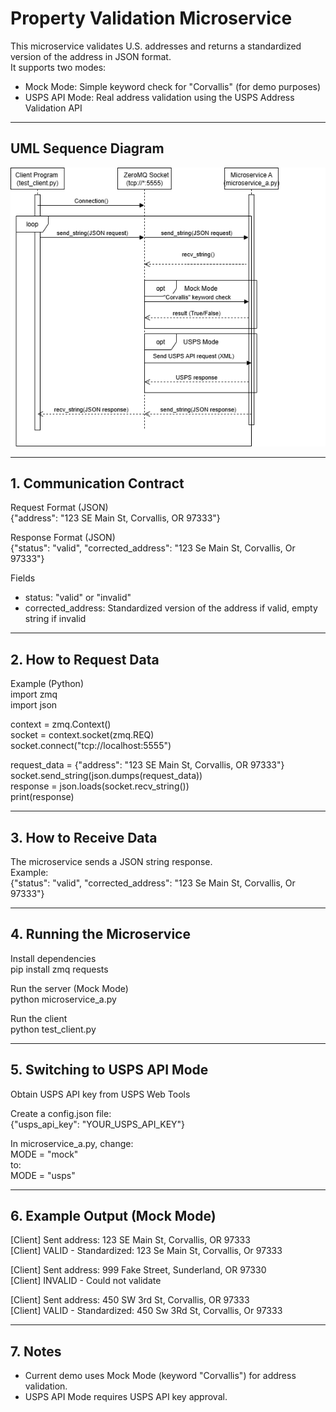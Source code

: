# Property Validation Microservice

This microservice validates U.S. addresses and returns a standardized version of the address in JSON format.  
It supports two modes:
- Mock Mode: Simple keyword check for "Corvallis" (for demo purposes)
- USPS API Mode: Real address validation using the USPS Address Validation API

---

## UML Sequence Diagram
![UML Sequence Diagram](images/tauriel.png)

---

## 1. Communication Contract

Request Format (JSON)  
{"address": "123 SE Main St, Corvallis, OR 97333"}

Response Format (JSON)  
{"status": "valid", "corrected_address": "123 Se Main St, Corvallis, Or 97333"}

Fields  
- status: "valid" or "invalid"  
- corrected_address: Standardized version of the address if valid, empty string if invalid  

---

## 2. How to Request Data

Example (Python)  
import zmq  
import json  

context = zmq.Context()  
socket = context.socket(zmq.REQ)  
socket.connect("tcp://localhost:5555")  

request_data = {"address": "123 SE Main St, Corvallis, OR 97333"}  
socket.send_string(json.dumps(request_data))  
response = json.loads(socket.recv_string())  
print(response)  

---

## 3. How to Receive Data

The microservice sends a JSON string response.  
Example:  
{"status": "valid", "corrected_address": "123 Se Main St, Corvallis, Or 97333"}  

---

## 4. Running the Microservice

Install dependencies  
pip install zmq requests  

Run the server (Mock Mode)  
python microservice_a.py  

Run the client  
python test_client.py  

---

## 5. Switching to USPS API Mode

Obtain USPS API key from USPS Web Tools  

Create a config.json file:  
{"usps_api_key": "YOUR_USPS_API_KEY"}

In microservice_a.py, change:  
MODE = "mock"  
to:  
MODE = "usps"  

---

## 6. Example Output (Mock Mode)

[Client] Sent address: 123 SE Main St, Corvallis, OR 97333  
[Client] VALID - Standardized: 123 Se Main St, Corvallis, Or 97333  

[Client] Sent address: 999 Fake Street, Sunderland, OR 97330  
[Client] INVALID - Could not validate  

[Client] Sent address: 450 SW 3rd St, Corvallis, OR 97333  
[Client] VALID - Standardized: 450 Sw 3Rd St, Corvallis, Or 97333  

---

## 7. Notes
- Current demo uses Mock Mode (keyword "Corvallis") for address validation.  
- USPS API Mode requires USPS API key approval.  
